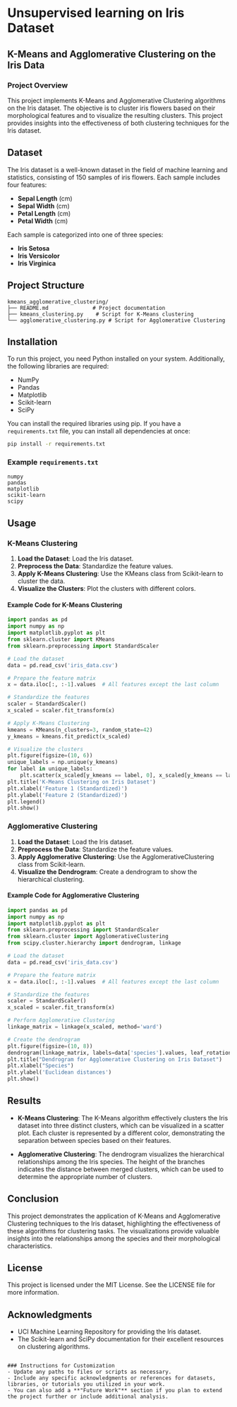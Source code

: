 # Unsupervised learning on Iris Dataset

## K-Means and Agglomerative Clustering on the Iris Data

### Project Overview

This project implements K-Means and Agglomerative Clustering algorithms on the Iris dataset. The objective is to cluster iris flowers based on their morphological features and to visualize the resulting clusters. This project provides insights into the effectiveness of both clustering techniques for the Iris dataset.

## Dataset

The Iris dataset is a well-known dataset in the field of machine learning and statistics, consisting of 150 samples of iris flowers. Each sample includes four features:

- **Sepal Length** (cm)
- **Sepal Width** (cm)
- **Petal Length** (cm)
- **Petal Width** (cm)

Each sample is categorized into one of three species:
- **Iris Setosa**
- **Iris Versicolor**
- **Iris Virginica**

## Project Structure

```
kmeans_agglomerative_clustering/
├── README.md              # Project documentation
├── kmeans_clustering.py    # Script for K-Means clustering
└── agglomerative_clustering.py # Script for Agglomerative Clustering

```

## Installation

To run this project, you need Python installed on your system. Additionally, the following libraries are required:

- NumPy
- Pandas
- Matplotlib
- Scikit-learn
- SciPy

You can install the required libraries using pip. If you have a `requirements.txt` file, you can install all dependencies at once:

```bash
pip install -r requirements.txt
```

### Example `requirements.txt`
```
numpy
pandas
matplotlib
scikit-learn
scipy
```

## Usage

### K-Means Clustering

1. **Load the Dataset**: Load the Iris dataset.
2. **Preprocess the Data**: Standardize the feature values.
3. **Apply K-Means Clustering**: Use the KMeans class from Scikit-learn to cluster the data.
4. **Visualize the Clusters**: Plot the clusters with different colors.

#### Example Code for K-Means Clustering

```python
import pandas as pd
import numpy as np
import matplotlib.pyplot as plt
from sklearn.cluster import KMeans
from sklearn.preprocessing import StandardScaler

# Load the dataset
data = pd.read_csv('iris_data.csv')

# Prepare the feature matrix
x = data.iloc[:, :-1].values  # All features except the last column

# Standardize the features
scaler = StandardScaler()
x_scaled = scaler.fit_transform(x)

# Apply K-Means Clustering
kmeans = KMeans(n_clusters=3, random_state=42)
y_kmeans = kmeans.fit_predict(x_scaled)

# Visualize the clusters
plt.figure(figsize=(10, 6))
unique_labels = np.unique(y_kmeans)
for label in unique_labels:
    plt.scatter(x_scaled[y_kmeans == label, 0], x_scaled[y_kmeans == label, 1], label=f'Cluster {label}')
plt.title('K-Means Clustering on Iris Dataset')
plt.xlabel('Feature 1 (Standardized)')
plt.ylabel('Feature 2 (Standardized)')
plt.legend()
plt.show()
```

### Agglomerative Clustering

1. **Load the Dataset**: Load the Iris dataset.
2. **Preprocess the Data**: Standardize the feature values.
3. **Apply Agglomerative Clustering**: Use the AgglomerativeClustering class from Scikit-learn.
4. **Visualize the Dendrogram**: Create a dendrogram to show the hierarchical clustering.

#### Example Code for Agglomerative Clustering

```python
import pandas as pd
import numpy as np
import matplotlib.pyplot as plt
from sklearn.preprocessing import StandardScaler
from sklearn.cluster import AgglomerativeClustering
from scipy.cluster.hierarchy import dendrogram, linkage

# Load the dataset
data = pd.read_csv('iris_data.csv')

# Prepare the feature matrix
x = data.iloc[:, :-1].values  # All features except the last column

# Standardize the features
scaler = StandardScaler()
x_scaled = scaler.fit_transform(x)

# Perform Agglomerative Clustering
linkage_matrix = linkage(x_scaled, method='ward')

# Create the dendrogram
plt.figure(figsize=(10, 8))
dendrogram(linkage_matrix, labels=data['species'].values, leaf_rotation=30)
plt.title("Dendrogram for Agglomerative Clustering on Iris Dataset")
plt.xlabel("Species")
plt.ylabel('Euclidean distances')
plt.show()
```

## Results

- **K-Means Clustering**: The K-Means algorithm effectively clusters the Iris dataset into three distinct clusters, which can be visualized in a scatter plot. Each cluster is represented by a different color, demonstrating the separation between species based on their features.

- **Agglomerative Clustering**: The dendrogram visualizes the hierarchical relationships among the Iris species. The height of the branches indicates the distance between merged clusters, which can be used to determine the appropriate number of clusters.

## Conclusion

This project demonstrates the application of K-Means and Agglomerative Clustering techniques to the Iris dataset, highlighting the effectiveness of these algorithms for clustering tasks. The visualizations provide valuable insights into the relationships among the species and their morphological characteristics.

## License

This project is licensed under the MIT License. See the LICENSE file for more information.

## Acknowledgments

- UCI Machine Learning Repository for providing the Iris dataset.
- The Scikit-learn and SciPy documentation for their excellent resources on clustering algorithms.
```

### Instructions for Customization
- Update any paths to files or scripts as necessary.
- Include any specific acknowledgments or references for datasets, libraries, or tutorials you utilized in your work.
- You can also add a **"Future Work"** section if you plan to extend the project further or include additional analysis.



 
